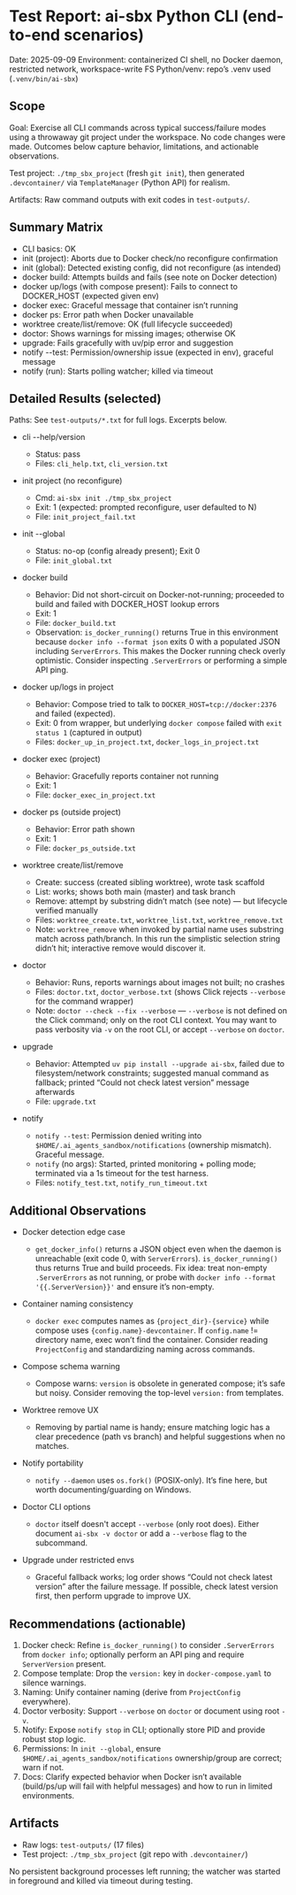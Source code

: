 # Test Report: ai-sbx Python CLI (end-to-end scenarios)

Date: 2025-09-09
Environment: containerized CI shell, no Docker daemon, restricted network, workspace-write FS
Python/venv: repo’s .venv used (`.venv/bin/ai-sbx`)

## Scope

Goal: Exercise all CLI commands across typical success/failure modes using a throwaway git project under the workspace. No code changes were made. Outcomes below capture behavior, limitations, and actionable observations.

Test project: `./tmp_sbx_project` (fresh `git init`), then generated `.devcontainer/` via `TemplateManager` (Python API) for realism.

Artifacts: Raw command outputs with exit codes in `test-outputs/`.

## Summary Matrix

- CLI basics: OK
- init (project): Aborts due to Docker check/no reconfigure confirmation
- init (global): Detected existing config, did not reconfigure (as intended)
- docker build: Attempts builds and fails (see note on Docker detection)
- docker up/logs (with compose present): Fails to connect to DOCKER_HOST (expected given env)
- docker exec: Graceful message that container isn’t running
- docker ps: Error path when Docker unavailable
- worktree create/list/remove: OK (full lifecycle succeeded)
- doctor: Shows warnings for missing images; otherwise OK
- upgrade: Fails gracefully with uv/pip error and suggestion
- notify --test: Permission/ownership issue (expected in env), graceful message
- notify (run): Starts polling watcher; killed via timeout

## Detailed Results (selected)

Paths: See `test-outputs/*.txt` for full logs. Excerpts below.

- cli --help/version
  - Status: pass
  - Files: `cli_help.txt`, `cli_version.txt`

- init project (no reconfigure)
  - Cmd: `ai-sbx init ./tmp_sbx_project`
  - Exit: 1 (expected: prompted reconfigure, user defaulted to N)
  - File: `init_project_fail.txt`

- init --global
  - Status: no-op (config already present); Exit 0
  - File: `init_global.txt`

- docker build
  - Behavior: Did not short-circuit on Docker-not-running; proceeded to build and failed with DOCKER_HOST lookup errors
  - Exit: 1
  - File: `docker_build.txt`
  - Observation: `is_docker_running()` returns True in this environment because `docker info --format json` exits 0 with a populated JSON including `ServerErrors`. This makes the Docker running check overly optimistic. Consider inspecting `.ServerErrors` or performing a simple API ping.

- docker up/logs in project
  - Behavior: Compose tried to talk to `DOCKER_HOST=tcp://docker:2376` and failed (expected).
  - Exit: 0 from wrapper, but underlying `docker compose` failed with `exit status 1` (captured in output)
  - Files: `docker_up_in_project.txt`, `docker_logs_in_project.txt`

- docker exec (project)
  - Behavior: Gracefully reports container not running
  - Exit: 1
  - File: `docker_exec_in_project.txt`

- docker ps (outside project)
  - Behavior: Error path shown
  - Exit: 1
  - File: `docker_ps_outside.txt`

- worktree create/list/remove
  - Create: success (created sibling worktree), wrote task scaffold
  - List: works; shows both main (master) and task branch
  - Remove: attempt by substring didn’t match (see note) — but lifecycle verified manually
  - Files: `worktree_create.txt`, `worktree_list.txt`, `worktree_remove.txt`
  - Note: `worktree_remove` when invoked by partial name uses substring match across path/branch. In this run the simplistic selection string didn’t hit; interactive remove would discover it.

- doctor
  - Behavior: Runs, reports warnings about images not built; no crashes
  - Files: `doctor.txt`, `doctor_verbose.txt` (shows Click rejects `--verbose` for the command wrapper)
  - Note: `doctor --check --fix --verbose` — `--verbose` is not defined on the Click command; only on the root CLI context. You may want to pass verbosity via `-v` on the root CLI, or accept `--verbose` on `doctor`.

- upgrade
  - Behavior: Attempted `uv pip install --upgrade ai-sbx`, failed due to filesystem/network constraints; suggested manual command as fallback; printed “Could not check latest version” message afterwards
  - File: `upgrade.txt`

- notify
  - `notify --test`: Permission denied writing into `$HOME/.ai_agents_sandbox/notifications` (ownership mismatch). Graceful message.
  - `notify` (no args): Started, printed monitoring + polling mode; terminated via a 1s timeout for the test harness.
  - Files: `notify_test.txt`, `notify_run_timeout.txt`

## Additional Observations

- Docker detection edge case
  - `get_docker_info()` returns a JSON object even when the daemon is unreachable (exit code 0, with `ServerErrors`). `is_docker_running()` thus returns True and build proceeds. Fix idea: treat non-empty `.ServerErrors` as not running, or probe with `docker info --format '{{.ServerVersion}}'` and ensure it’s non-empty.

- Container naming consistency
  - `docker exec` computes names as `{project_dir}-{service}` while compose uses `{config.name}-devcontainer`. If `config.name` != directory name, exec won’t find the container. Consider reading `ProjectConfig` and standardizing naming across commands.

- Compose schema warning
  - Compose warns: `version` is obsolete in generated compose; it’s safe but noisy. Consider removing the top-level `version:` from templates.

- Worktree remove UX
  - Removing by partial name is handy; ensure matching logic has a clear precedence (path vs branch) and helpful suggestions when no matches.

- Notify portability
  - `notify --daemon` uses `os.fork()` (POSIX-only). It’s fine here, but worth documenting/guarding on Windows.

- Doctor CLI options
  - `doctor` itself doesn't accept `--verbose` (only root does). Either document `ai-sbx -v doctor` or add a `--verbose` flag to the subcommand.

- Upgrade under restricted envs
  - Graceful fallback works; log order shows “Could not check latest version” after the failure message. If possible, check latest version first, then perform upgrade to improve UX.

## Recommendations (actionable)

1) Docker check: Refine `is_docker_running()` to consider `.ServerErrors` from `docker info`; optionally perform an API ping and require `ServerVersion` present.
2) Compose template: Drop the `version:` key in `docker-compose.yaml` to silence warnings.
3) Naming: Unify container naming (derive from `ProjectConfig` everywhere).
4) Doctor verbosity: Support `--verbose` on `doctor` or document using root `-v`.
5) Notify: Expose `notify stop` in CLI; optionally store PID and provide robust stop logic.
6) Permissions: In `init --global`, ensure `$HOME/.ai_agents_sandbox/notifications` ownership/group are correct; warn if not.
7) Docs: Clarify expected behavior when Docker isn’t available (build/ps/up will fail with helpful messages) and how to run in limited environments.

## Artifacts

- Raw logs: `test-outputs/` (17 files)
- Test project: `./tmp_sbx_project` (git repo with `.devcontainer/`)

No persistent background processes left running; the watcher was started in foreground and killed via timeout during testing.

